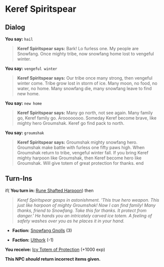 # Keref Spiritspear
## Dialog

**You say:** `hail`



>**Keref Spiritspear says:** Bark! Lo furless one. My people are Snowfang. Once mighty tribe, now snowfang home lost to vengeful winter.

**You say:** `vengeful winter`



>**Keref Spiritspear says:** Our tribe once many strong, then vengeful winter come. Tribe grow lost in storm of ice. Many moon, no food, no water, no home. Many snowfang die, many snowfang leave to find new home.

**You say:** `new home`



>**Keref Spiritspear says:** Many go north, not see again. Many family go, Keref family go. Aroooooooo. Someday Keref become brave, like mighty hero Groumshak. Keref go find pack to north.

**You say:** `groumshak`



>**Keref Spiritspear says:** Groumshak mighty snowfang hero. Groumshak make battle with furless one fifty paws high. When Groumshak return to tribe, vengeful winter fall. If you bring Keref mighty harpoon like Groumshak, then Keref become hero like Groumshak. Will give totem of great protection for thanks.
end

## Turn-Ins





if( **You turn in:** [Rune Shafted Harpoon](/item/30052)) then


>*Keref Spiritspear gasps in astonishment. 'This true hero weapon.  This just like harpoon of mighty Groumshak! Now I can find family! Many thanks, friend to Snowfang. Take this for thanks. It protect from danger.'  He hands you an intricately carved ice totem. A feeling of safety washes over you as he places it in your hand.*


* __Faction:__ [Snowfang Gnolls](/faction/439) (3)


* __Faction:__ [Ulthork](/faction/431) (-1)


 **You receive:**  [Icy Totem of Protection](/item/30051) (+1000 exp)

**This NPC *should* return incorrect items given.**
